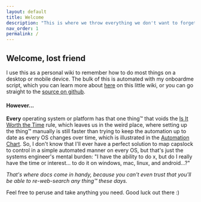 ```yaml
---
layout: default
title: Welcome
description: "This is where we throw everything we don't want to forget about computers"
nav_order: 1
permalink: /
---
```


## Welcome, lost friend

I use this as a personal wiki to remember how to do most things on a desktop or mobile device. The bulk of this is automated with my onboardme script, which you can learn more about [here](https://jessebot.github.io/onboardme/onboardme) on this little wiki, or you can go straight to the [source on github](https://github.com/jessebot/onboardme).


#### However...


**Every** operating system or platform has that one thing™️ that voids the [Is It Worth the Time](https://xkcd.com/1205/) rule, which leaves us in the weird place, where setting up the thing™️ manually is still faster than trying to keep the automation up to date as every OS changes over time, which is illustrated in the [Automation Chart](https://xkcd.com/1319/). So, I don't know that I'll ever have a perfect solution to map capslock to control in a simple automated manner on every OS, but that's just the systems engineer's mental burden: "I have the ability to do x, but do I really have the time or interest... to do it on windows, mac, linux, and android...?"

*That's where docs come in handy, because you can't even trust that you'll be able to re-web-search any thing™️ these days.*

Feel free to peruse and take anything you need. Good luck out there :)
